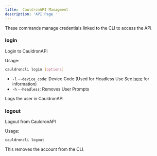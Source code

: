 ```yaml
---
title:  CauldronAPI Managment
description: 'API Page '
---
```


These commands manage credentials linked to the CLI to access the API.

### login
Login to CauldronAPI


Usage:
```bash
cauldroncli login [options]
```

+ `-l` `--device_code`: Device Code (Used for Headless Use See [here]() for information)
+ `-h` `--headless`: Removes User Prompts

Logs the user in CauldronAPI

### logout
Logout from CauldronAPI

Usage:
```bash
cauldroncli logout
```

This removes the account from the CLI.
